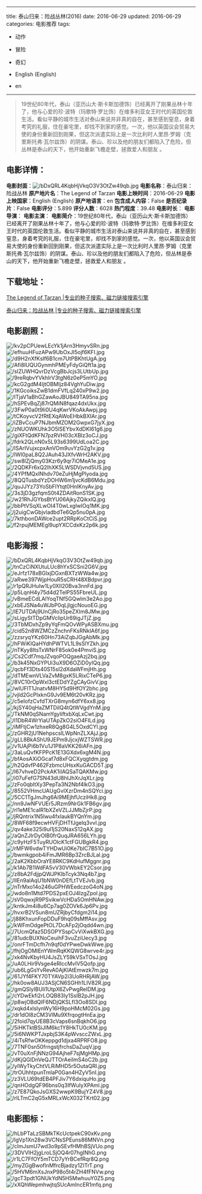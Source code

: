 
---
title: 泰山归来：险战丛林(2016)
date: 2016-06-29
updated: 2016-06-29
categories: 电影推荐
tags:
- 动作
- 冒险
- 奇幻

- English (English)
- en
---


> 19世纪80年代，泰山（亚历山大·斯卡斯加德饰）已经离开了刚果丛林十年了，他与心爱的珍·波特（玛歌特·罗比饰）在维多利亚女王时代的英国伦敦生活。看似平静的城市生活对泰山来说并非真的自在，甚至感到窒息，身着考究的礼服，住在豪宅里，却找不到家的感觉。一次，他以英国议会贸易大使的身份重新回到刚果，但这次派遣实际上是一次比利时人里昂·罗姆（克里斯托弗·瓦尔兹饰）的阴谋。泰山、珍以及他的朋友们都陷入了危险，但丛林是泰山的天下，他开始重新飞檐走壁，拯救爱人和朋友 。

## **电影详情**：

**电影封面**：<img src="https://image.tmdb.org/t/p/w200/bDxQRL4KqbHjVkqO3V3OtZw49qb.jpg" alt="/bDxQRL4KqbHjVkqO3V3OtZw49qb.jpg" title="/bDxQRL4KqbHjVkqO3V3OtZw49qb.jpg">
**电影名称**：泰山归来：险战丛林
**原产地片名**：The Legend of Tarzan
**电影上映时间**：2016-06-29
**电影上映国家**：English (English)
**原产地语言**：en
**包含成人内容**：False
**是否纪录片**：False
**电影评分**：5.899
**评分人数**：6028
**热门程度**：39.48
**电影时长**：
**电影导演**：
**电影主演**：
**电影简介**：19世纪80年代，泰山（亚历山大·斯卡斯加德饰）已经离开了刚果丛林十年了，他与心爱的珍·波特（玛歌特·罗比饰）在维多利亚女王时代的英国伦敦生活。看似平静的城市生活对泰山来说并非真的自在，甚至感到窒息，身着考究的礼服，住在豪宅里，却找不到家的感觉。一次，他以英国议会贸易大使的身份重新回到刚果，但这次派遣实际上是一次比利时人里昂·罗姆（克里斯托弗·瓦尔兹饰）的阴谋。泰山、珍以及他的朋友们都陷入了危险，但丛林是泰山的天下，他开始重新飞檐走壁，拯救爱人和朋友 。

## **下载地址**：
[The Legend of Tarzan |专业的种子搜索、磁力链接搜索引擎](https://movie.amd794.com:2083/?search=The%20Legend%20of%20Tarzan&ordering=&mode=match_phrase&page_size=10&page=1)

[泰山归来：险战丛林 |专业的种子搜索、磁力链接搜索引擎](https://movie.amd794.com:2083/?search=%E6%B3%B0%E5%B1%B1%E5%BD%92%E6%9D%A5%EF%BC%9A%E9%99%A9%E6%88%98%E4%B8%9B%E6%9E%97&ordering=&mode=match_phrase&page_size=10&page=1)
 

## **电影剧照**：
<img src="https://image.tmdb.org/t/p/original/kv2pCPUewLEcYk1jArn3HmyvSRn.jpg" alt="/kv2pCPUewLEcYk1jArn3HmyvSRn.jpg" title="/kv2pCPUewLEcYk1jArn3HmyvSRn.jpg"><img src="https://image.tmdb.org/t/p/original/efhuuHFuzAPw9UbOxJI5ojf6KFI.jpg" alt="/efhuuHFuzAPw9UbOxJI5ojf6KFI.jpg" title="/efhuuHFuzAPw9UbOxJI5ojf6KFI.jpg"><img src="https://image.tmdb.org/t/p/original/d9H2nXfKslf6B1cm7UtPBKhtUgA.jpg" alt="/d9H2nXfKslf6B1cm7UtPBKhtUgA.jpg" title="/d9H2nXfKslf6B1cm7UtPBKhtUgA.jpg"><img src="https://image.tmdb.org/t/p/original/Afi8IUQUGynmhPMEyFdyGiQft1a.jpg" alt="/Afi8IUQUGynmhPMEyFdyGiQft1a.jpg" title="/Afi8IUQUGynmhPMEyFdyGiQft1a.jpg"><img src="https://image.tmdb.org/t/p/original/sIZUWHQvrDzVcgBbJcjs3LUtbUp.jpg" alt="/sIZUWHQvrDzVcgBbJcjs3LUtbUp.jpg" title="/sIZUWHQvrDzVcgBbJcjs3LUtbUp.jpg"><img src="https://image.tmdb.org/t/p/original/9reRqbvYVkhlrV3tgN6z0eP5mYO.jpg" alt="/9reRqbvYVkhlrV3tgN6z0eP5mYO.jpg" title="/9reRqbvYVkhlrV3tgN6z0eP5mYO.jpg"><img src="https://image.tmdb.org/t/p/original/kcG2gdM4IjtOBMljz84VghYuDiw.jpg" alt="/kcG2gdM4IjtOBMljz84VghYuDiw.jpg" title="/kcG2gdM4IjtOBMljz84VghYuDiw.jpg"><img src="https://image.tmdb.org/t/p/original/1KGcoiksZwB1dmFVfLq240xP9w2.jpg" alt="/1KGcoiksZwB1dmFVfLq240xP9w2.jpg" title="/1KGcoiksZwB1dmFVfLq240xP9w2.jpg"><img src="https://image.tmdb.org/t/p/original/lTjaV1aBhGZawAoJBU849TA95na.jpg" alt="/lTjaV1aBhGZawAoJBU849TA95na.jpg" title="/lTjaV1aBhGZawAoJBU849TA95na.jpg"><img src="https://image.tmdb.org/t/p/original/hSPEvBqZj87rQMiN8fqaz4dxUkx.jpg" alt="/hSPEvBqZj87rQMiN8fqaz4dxUkx.jpg" title="/hSPEvBqZj87rQMiN8fqaz4dxUkx.jpg"><img src="https://image.tmdb.org/t/p/original/3FwP0a0t9Ii0U4qKwrVKoAkAwpj.jpg" alt="/3FwP0a0t9Ii0U4qKwrVKoAkAwpj.jpg" title="/3FwP0a0t9Ii0U4qKwrVKoAkAwpj.jpg"><img src="https://image.tmdb.org/t/p/original/tCKoyvcV2fRtEXqAWoEHbkBXIAr.jpg" alt="/tCKoyvcV2fRtEXqAWoEHbkBXIAr.jpg" title="/tCKoyvcV2fRtEXqAWoEHbkBXIAr.jpg"><img src="https://image.tmdb.org/t/p/original/iZBvCcuP7NJbmMZOM2GwpxG7jyX.jpg" alt="/iZBvCcuP7NJbmMZOM2GwpxG7jyX.jpg" title="/iZBvCcuP7NJbmMZOM2GwpxG7jyX.jpg"><img src="https://image.tmdb.org/t/p/original/zNUOWKUhk3O5lSEYbvXdDKI61g6.jpg" alt="/zNUOWKUhk3O5lSEYbvXdDKI61g6.jpg" title="/zNUOWKUhk3O5lSEYbvXdDKI61g6.jpg"><img src="https://image.tmdb.org/t/p/original/giXFtQdKFN7pzRVH03cXBlz3oCJ.jpg" alt="/giXFtQdKFN7pzRVH03cXBlz3oCJ.jpg" title="/giXFtQdKFN7pzRVH03cXBlz3oCJ.jpg"><img src="https://image.tmdb.org/t/p/original/fdrk2QLnN0x5L93s6399UdLoa2C.jpg" alt="/fdrk2QLnN0x5L93s6399UdLoa2C.jpg" title="/fdrk2QLnN0x5L93s6399UdLoa2C.jpg"><img src="https://image.tmdb.org/t/p/original/lSArIVujxcpxAnVOm9uvYzG2g1v.jpg" alt="/lSArIVujxcpxAnVOm9uvYzG2g1v.jpg" title="/lSArIVujxcpxAnVOm9uvYzG2g1v.jpg"><img src="https://image.tmdb.org/t/p/original/lWI0paL8Q2JAuh43JXfvWrH2AKV.jpg" alt="/lWI0paL8Q2JAuh43JXfvWrH2AKV.jpg" title="/lWI0paL8Q2JAuh43JXfvWrH2AKV.jpg"><img src="https://image.tmdb.org/t/p/original/sw8lZjQmy03Kzr6y9qr7iOMeA1e.jpg" alt="/sw8lZjQmy03Kzr6y9qr7iOMeA1e.jpg" title="/sw8lZjQmy03Kzr6y9qr7iOMeA1e.jpg"><img src="https://image.tmdb.org/t/p/original/2QDKFr6xQ2IhXK5LWSDVjvnd5US.jpg" alt="/2QDKFr6xQ2IhXK5LWSDVjvnd5US.jpg" title="/2QDKFr6xQ2IhXK5LWSDVjvnd5US.jpg"><img src="https://image.tmdb.org/t/p/original/4YPfMQxlNhdv70eZuHjMgPlyoda.jpg" alt="/4YPfMQxlNhdv70eZuHjMgPlyoda.jpg" title="/4YPfMQxlNhdv70eZuHjMgPlyoda.jpg"><img src="https://image.tmdb.org/t/p/original/8QQTusbdYzDOHW6m1jvcKdB6Mdu.jpg" alt="/8QQTusbdYzDOHW6m1jvcKdB6Mdu.jpg" title="/8QQTusbdYzDOHW6m1jvcKdB6Mdu.jpg"><img src="https://image.tmdb.org/t/p/original/quJJYz73YoSbFlYtqt0HnIKnyAv.jpg" alt="/quJJYz73YoSbFlYtqt0HnIKnyAv.jpg" title="/quJJYz73YoSbFlYtqt0HnIKnyAv.jpg"><img src="https://image.tmdb.org/t/p/original/3s3jD3gzfqmS0t4ZDAitRonS1SK.jpg" alt="/3s3jD3gzfqmS0t4ZDAitRonS1SK.jpg" title="/3s3jD3gzfqmS0t4ZDAitRonS1SK.jpg"><img src="https://image.tmdb.org/t/p/original/w21RhJGYbsBtYU06AjkyZQikxlQ.jpg" alt="/w21RhJGYbsBtYU06AjkyZQikxlQ.jpg" title="/w21RhJGYbsBtYU06AjkyZQikxlQ.jpg"><img src="https://image.tmdb.org/t/p/original/bbPtVSqXLwOI4T0wLxglwlOq1MK.jpg" alt="/bbPtVSqXLwOI4T0wLxglwlOq1MK.jpg" title="/bbPtVSqXLwOI4T0wLxglwlOq1MK.jpg"><img src="https://image.tmdb.org/t/p/original/j2uigCwGbjvladbdTe6Qp5nu0pA.jpg" alt="/j2uigCwGbjvladbdTe6Qp5nu0pA.jpg" title="/j2uigCwGbjvladbdTe6Qp5nu0pA.jpg"><img src="https://image.tmdb.org/t/p/original/7kthbonDAWce2upt2RRpKoCtCiS.jpg" alt="/7kthbonDAWce2upt2RRpKoCtCiS.jpg" title="/7kthbonDAWce2upt2RRpKoCtCiS.jpg"><img src="https://image.tmdb.org/t/p/original/f2rpujMEMEgl9upYXCCdxKz2p6k.jpg" alt="/f2rpujMEMEgl9upYXCCdxKz2p6k.jpg" title="/f2rpujMEMEgl9upYXCCdxKz2p6k.jpg">

## **电影海报**：
<img src="https://image.tmdb.org/t/p/original/bDxQRL4KqbHjVkqO3V3OtZw49qb.jpg" alt="/bDxQRL4KqbHjVkqO3V3OtZw49qb.jpg" title="/bDxQRL4KqbHjVkqO3V3OtZw49qb.jpg"><img src="https://image.tmdb.org/t/p/original/tnCzCiNXUtuLUc8hYxSCSni2G6V.jpg" alt="/tnCzCiNXUtuLUc8hYxSCSni2G6V.jpg" title="/tnCzCiNXUtuLUc8hYxSCSni2G6V.jpg"><img src="https://image.tmdb.org/t/p/original/eJrfz178xBGlxjDGxnBXTzWWa4w.jpg" alt="/eJrfz178xBGlxjDGxnBXTzWWa4w.jpg" title="/eJrfz178xBGlxjDGxnBXTzWWa4w.jpg"><img src="https://image.tmdb.org/t/p/original/aRwe397WjpHouR5sCRH48XBdpvr.jpg" alt="/aRwe397WjpHouR5sCRH48XBdpvr.jpg" title="/aRwe397WjpHouR5sCRH48XBdpvr.jpg"><img src="https://image.tmdb.org/t/p/original/r1pQRJHuIw1Ly0XIl20Bva3nnFd.jpg" alt="/r1pQRJHuIw1Ly0XIl20Bva3nnFd.jpg" title="/r1pQRJHuIw1Ly0XIl20Bva3nnFd.jpg"><img src="https://image.tmdb.org/t/p/original/p5LqnH4y75d4d2TelPS55FbreUL.jpg" alt="/p5LqnH4y75d4d2TelPS55FbreUL.jpg" title="/p5LqnH4y75d4d2TelPS55FbreUL.jpg"><img src="https://image.tmdb.org/t/p/original/vBmeECdLAlYoqTNf5GQwlm3e2Ao.jpg" alt="/vBmeECdLAlYoqTNf5GQwlm3e2Ao.jpg" title="/vBmeECdLAlYoqTNf5GQwlm3e2Ao.jpg"><img src="https://image.tmdb.org/t/p/original/xbEJSNa4uWJbP0qLjlgjcNouoEG.jpg" alt="/xbEJSNa4uWJbP0qLjlgjcNouoEG.jpg" title="/xbEJSNa4uWJbP0qLjlgjcNouoEG.jpg"><img src="https://image.tmdb.org/t/p/original/lE7UTDAj9UnCjRo35peZXIm8JMw.jpg" alt="/lE7UTDAj9UnCjRo35peZXIm8JMw.jpg" title="/lE7UTDAj9UnCjRo35peZXIm8JMw.jpg"><img src="https://image.tmdb.org/t/p/original/sLigyStTDpGMVclipUr69igJTjZ.jpg" alt="/sLigyStTDpGMVclipUr69igJTjZ.jpg" title="/sLigyStTDpGMVclipUr69igJTjZ.jpg"><img src="https://image.tmdb.org/t/p/original/3TbMDxhZp9yYqFmQOvWPyASBXmu.jpg" alt="/3TbMDxhZp9yYqFmQOvWPyASBXmu.jpg" title="/3TbMDxhZp9yYqFmQOvWPyASBXmu.jpg"><img src="https://image.tmdb.org/t/p/original/cid52n8WZMCzZnchnFKsRNklA6f.jpg" alt="/cid52n8WZMCzZnchnFKsRNklA6f.jpg" title="/cid52n8WZMCzZnchnFKsRNklA6f.jpg"><img src="https://image.tmdb.org/t/p/original/zzsryqYKz60Hn73AiZqbJGgAbMk.jpg" alt="/zzsryqYKz60Hn73AiZqbJGgAbMk.jpg" title="/zzsryqYKz60Hn73AiZqbJGgAbMk.jpg"><img src="https://image.tmdb.org/t/p/original/hFWiKlQaHYdhPWTVL1L9sSlYZkh.jpg" alt="/hFWiKlQaHYdhPWTVL1L9sSlYZkh.jpg" title="/hFWiKlQaHYdhPWTVL1L9sSlYZkh.jpg"><img src="https://image.tmdb.org/t/p/original/nTKyy8ItsTxWNrF85ok0e4PmviS.jpg" alt="/nTKyy8ItsTxWNrF85ok0e4PmviS.jpg" title="/nTKyy8ItsTxWNrF85ok0e4PmviS.jpg"><img src="https://image.tmdb.org/t/p/original/Cs2Cdf7mqJZvqoPOQgaeAzj2bq.jpg" alt="/Cs2Cdf7mqJZvqoPOQgaeAzj2bq.jpg" title="/Cs2Cdf7mqJZvqoPOQgaeAzj2bq.jpg"><img src="https://image.tmdb.org/t/p/original/b3k45NxGYPUi3uX9D6OZiD0yIQq.jpg" alt="/b3k45NxGYPUi3uX9D6OZiD0yIQq.jpg" title="/b3k45NxGYPUi3uX9D6OZiD0yIQq.jpg"><img src="https://image.tmdb.org/t/p/original/qcbFf3Dts40S15sI2dXdaWFmjHh.jpg" alt="/qcbFf3Dts40S15sI2dXdaWFmjHh.jpg" title="/qcbFf3Dts40S15sI2dXdaWFmjHh.jpg"><img src="https://image.tmdb.org/t/p/original/dTMEwnVLVaZvM8gxK5LRixCTeP6.jpg" alt="/dTMEwnVLVaZvM8gxK5LRixCTeP6.jpg" title="/dTMEwnVLVaZvM8gxK5LRixCTeP6.jpg"><img src="https://image.tmdb.org/t/p/original/8VC10rOpWxl3ctEDdYZgCAyGivV.jpg" alt="/8VC10rOpWxl3ctEDdYZgCAyGivV.jpg" title="/8VC10rOpWxl3ctEDdYZgCAyGivV.jpg"><img src="https://image.tmdb.org/t/p/original/wIUFlT1JnatvM8HY5d9HfOY2bhc.jpg" alt="/wIUFlT1JnatvM8HY5d9HfOY2bhc.jpg" title="/wIUFlT1JnatvM8HY5d9HfOY2bhc.jpg"><img src="https://image.tmdb.org/t/p/original/vjld2GcPIxknG9Jv9EM6t20vKRz.jpg" alt="/vjld2GcPIxknG9Jv9EM6t20vKRz.jpg" title="/vjld2GcPIxknG9Jv9EM6t20vKRz.jpg"><img src="https://image.tmdb.org/t/p/original/c5eIofzCvfdTXrG8myn6dfY6xx8.jpg" alt="/c5eIofzCvfdTXrG8myn6dfY6xx8.jpg" title="/c5eIofzCvfdTXrG8myn6dfY6xx8.jpg"><img src="https://image.tmdb.org/t/p/original/kjSY40qHaZMTDiIQ4tQtWVgdYnM.jpg" alt="/kjSY40qHaZMTDiIQ4tQtWVgdYnM.jpg" title="/kjSY40qHaZMTDiIQ4tQtWVgdYnM.jpg"><img src="https://image.tmdb.org/t/p/original/TkNM0qSNamYgyliftxbXqLxCwt.jpg" alt="/TkNM0qSNamYgyliftxbXqLxCwt.jpg" title="/TkNM0qSNamYgyliftxbXqLxCwt.jpg"><img src="https://image.tmdb.org/t/p/original/l1DbR4WrYiaUTApZkO2siO4FILd.jpg" alt="/l1DbR4WrYiaUTApZkO2siO4FILd.jpg" title="/l1DbR4WrYiaUTApZkO2siO4FILd.jpg"><img src="https://image.tmdb.org/t/p/original/iMFtjCw1zhxeR8Qg8G4L5OxdCYI.jpg" alt="/iMFtjCw1zhxeR8Qg8G4L5OxdCYI.jpg" title="/iMFtjCw1zhxeR8Qg8G4L5OxdCYI.jpg"><img src="https://image.tmdb.org/t/p/original/zGHR2jU1NehpscslLWpNnZLXAjJ.jpg" alt="/zGHR2jU1NehpscslLWpNnZLXAjJ.jpg" title="/zGHR2jU1NehpscslLWpNnZLXAjJ.jpg"><img src="https://image.tmdb.org/t/p/original/gLL8BkAShU9JEPm9JjcxjWZTSWR.jpg" alt="/gLL8BkAShU9JEPm9JjcxjWZTSWR.jpg" title="/gLL8BkAShU9JEPm9JjcxjWZTSWR.jpg"><img src="https://image.tmdb.org/t/p/original/v1UAjPi6b1Vu1J1P8aVKK26iAFn.jpg" alt="/v1UAjPi6b1Vu1J1P8aVKK26iAFn.jpg" title="/v1UAjPi6b1Vu1J1P8aVKK26iAFn.jpg"><img src="https://image.tmdb.org/t/p/original/3aLuQvfKFPPcK1E13GXdx6xgM4N.jpg" alt="/3aLuQvfKFPPcK1E13GXdx6xgM4N.jpg" title="/3aLuQvfKFPPcK1E13GXdx6xgM4N.jpg"><img src="https://image.tmdb.org/t/p/original/bfAosAXiOGcaf7d8xFQCXyqgtdm.jpg" alt="/bfAosAXiOGcaf7d8xFQCXyqgtdm.jpg" title="/bfAosAXiOGcaf7d8xFQCXyqgtdm.jpg"><img src="https://image.tmdb.org/t/p/original/h2QdvfP462FzbmcUHsxKuGACD5T.jpg" alt="/h2QdvfP462FzbmcUHsxKuGACD5T.jpg" title="/h2QdvfP462FzbmcUHsxKuGACD5T.jpg"><img src="https://image.tmdb.org/t/p/original/l67vhveD2PckAK1iIAQSaTQAKMw.jpg" alt="/l67vhveD2PckAK1iIAQSaTQAKMw.jpg" title="/l67vhveD2PckAK1iIAQSaTQAKMw.jpg"><img src="https://image.tmdb.org/t/p/original/i07uFefG7SN43dU8hIJhXrJqXLr.jpg" alt="/i07uFefG7SN43dU8hIJhXrJqXLr.jpg" title="/i07uFefG7SN43dU8hIJhXrJqXLr.jpg"><img src="https://image.tmdb.org/t/p/original/zFo0qbltXy3PepTa3N2Nbf4lkO3.jpg" alt="/zFo0qbltXy3PepTa3N2Nbf4lkO3.jpg" title="/zFo0qbltXy3PepTa3N2Nbf4lkO3.jpg"><img src="https://image.tmdb.org/t/p/original/8552VHmcUAUgGvIXzrDm4nSQYci.jpg" alt="/8552VHmcUAUgGvIXzrDm4nSQYci.jpg" title="/8552VHmcUAUgGvIXzrDm4nSQYci.jpg"><img src="https://image.tmdb.org/t/p/original/5CC1TgJmJhg6Ai9MEjhfUcziHk8.jpg" alt="/5CC1TgJmJhg6Ai9MEjhfUcziHk8.jpg" title="/5CC1TgJmJhg6Ai9MEjhfUcziHk8.jpg"><img src="https://image.tmdb.org/t/p/original/nn9JwNFVUEr5JRzm9NrGk1FB6gv.jpg" alt="/nn9JwNFVUEr5JRzm9NrGk1FB6gv.jpg" title="/nn9JwNFVUEr5JRzm9NrGk1FB6gv.jpg"><img src="https://image.tmdb.org/t/p/original/rl1eME1caIR1bXZeVZLJJMbZjrP.jpg" alt="/rl1eME1caIR1bXZeVZLJJMbZjrP.jpg" title="/rl1eME1caIR1bXZeVZLJJMbZjrP.jpg"><img src="https://image.tmdb.org/t/p/original/jRQntrix1N5lwu4fxlaukBYQnYm.jpg" alt="/jRQntrix1N5lwu4fxlaukBYQnYm.jpg" title="/jRQntrix1N5lwu4fxlaukBYQnYm.jpg"><img src="https://image.tmdb.org/t/p/original/8WF68f9ecwHVFjDHTfJgelq3vvI.jpg" alt="/8WF68f9ecwHVFjDHTfJgelq3vvI.jpg" title="/8WF68f9ecwHVFjDHTfJgelq3vvI.jpg"><img src="https://image.tmdb.org/t/p/original/qv4ake325i9ul1jS20NaxS12qAX.jpg" alt="/qv4ake325i9ul1jS20NaxS12qAX.jpg" title="/qv4ake325i9ul1jS20NaxS12qAX.jpg"><img src="https://image.tmdb.org/t/p/original/aQnZJIrDyOIB0frQuqJRA656LYh.jpg" alt="/aQnZJIrDyOIB0frQuqJRA656LYh.jpg" title="/aQnZJIrDyOIB0frQuqJRA656LYh.jpg"><img src="https://image.tmdb.org/t/p/original/c9yHzF5TuyRUOlcK1ctFGUBgkR4.jpg" alt="/c9yHzF5TuyRUOlcK1ctFGUBgkR4.jpg" title="/c9yHzF5TuyRUOlcK1ctFGUBgkR4.jpg"><img src="https://image.tmdb.org/t/p/original/rMFW6vdwTYHDwUi0Ke7bIC7B51O.jpg" alt="/rMFW6vdwTYHDwUi0Ke7bIC7B51O.jpg" title="/rMFW6vdwTYHDwUi0Ke7bIC7B51O.jpg"><img src="https://image.tmdb.org/t/p/original/bwmkgpob4iFmJMR6Bp3ZrcBJLal.jpg" alt="/bwmkgpob4iFmJMR6Bp3ZrcBJLal.jpg" title="/bwmkgpob4iFmJMR6Bp3ZrcBJLal.jpg"><img src="https://image.tmdb.org/t/p/original/2aK2KbbOraYE8RKC9KdHufMggnr.jpg" alt="/2aK2KbbOraYE8RKC9KdHufMggnr.jpg" title="/2aK2KbbOraYE8RKC9KdHufMggnr.jpg"><img src="https://image.tmdb.org/t/p/original/k1Ab7B1WdFA5vV30VWbkEY2Csor.jpg" alt="/k1Ab7B1WdFA5vV30VWbkEY2Csor.jpg" title="/k1Ab7B1WdFA5vV30VWbkEY2Csor.jpg"><img src="https://image.tmdb.org/t/p/original/z8bA2FdjjpQWJPKIbTcyk3Nq4b7.jpg" alt="/z8bA2FdjjpQWJPKIbTcyk3Nq4b7.jpg" title="/z8bA2FdjjpQWJPKIbTcyk3Nq4b7.jpg"><img src="https://image.tmdb.org/t/p/original/llEn9alAqU1bNW0nDEfLtTVEJvb.jpg" alt="/llEn9alAqU1bNW0nDEfLtTVEJvb.jpg" title="/llEn9alAqU1bNW0nDEfLtTVEJvb.jpg"><img src="https://image.tmdb.org/t/p/original/nTrMxo14o246uGPHWEedczoG4oN.jpg" alt="/nTrMxo14o246uGPHWEedczoG4oN.jpg" title="/nTrMxo14o246uGPHWEedczoG4oN.jpg"><img src="https://image.tmdb.org/t/p/original/wdo8n1Mtd7PDS2pxEOJ4IzgZpol.jpg" alt="/wdo8n1Mtd7PDS2pxEOJ4IzgZpol.jpg" title="/wdo8n1Mtd7PDS2pxEOJ4IzgZpol.jpg"><img src="https://image.tmdb.org/t/p/original/sV0qwxjR9PSvikwVcHDa5OmHNAw.jpg" alt="/sV0qwxjR9PSvikwVcHDa5OmHNAw.jpg" title="/sV0qwxjR9PSvikwVcHDa5OmHNAw.jpg"><img src="https://image.tmdb.org/t/p/original/kntkJm4i8u6Cp7ag0ZOVk6Jp6Pv.jpg" alt="/kntkJm4i8u6Cp7ag0ZOVk6Jp6Pv.jpg" title="/kntkJm4i8u6Cp7ag0ZOVk6Jp6Pv.jpg"><img src="https://image.tmdb.org/t/p/original/hvxrB2VSun8mUZRjbyCfdgm2i14.jpg" alt="/hvxrB2VSun8mUZRjbyCfdgm2i14.jpg" title="/hvxrB2VSun8mUZRjbyCfdgm2i14.jpg"><img src="https://image.tmdb.org/t/p/original/j88KhxunFopDDuF9hq09sMffAsv.jpg" alt="/j88KhxunFopDDuF9hq09sMffAsv.jpg" title="/j88KhxunFopDDuF9hq09sMffAsv.jpg"><img src="https://image.tmdb.org/t/p/original/kWFmOdgePtOL7DcAFp2jOqdd4wn.jpg" alt="/kWFmOdgePtOL7DcAFp2jOqdd4wn.jpg" title="/kWFmOdgePtOL7DcAFp2jOqdd4wn.jpg"><img src="https://image.tmdb.org/t/p/original/7UcmQfaz5DSOPYSspCvViXwkBXG.jpg" alt="/7UcmQfaz5DSOPYSspCvViXwkBXG.jpg" title="/7UcmQfaz5DSOPYSspCvViXwkBXG.jpg"><img src="https://image.tmdb.org/t/p/original/81udcBUXNoCeuihF3vuZziUecy3.jpg" alt="/81udcBUXNoCeuihF3vuZziUecy3.jpg" title="/81udcBUXNoCeuihF3vuZziUecy3.jpg"><img src="https://image.tmdb.org/t/p/original/onrFTmDcfh7n9qf0dYPweDwkWwe.jpg" alt="/onrFTmDcfh7n9qf0dYPweDwkWwe.jpg" title="/onrFTmDcfh7n9qf0dYPweDwkWwe.jpg"><img src="https://image.tmdb.org/t/p/original/fhjOgOMlEnYWmRqKKQWG8wrve4r.jpg" alt="/fhjOgOMlEnYWmRqKKQWG8wrve4r.jpg" title="/fhjOgOMlEnYWmRqKKQWG8wrve4r.jpg"><img src="https://image.tmdb.org/t/p/original/xk4NvKbyHU4JsZLY59kVSxTOsJ.jpg" alt="/xk4NvKbyHU4JsZLY59kVSxTOsJ.jpg" title="/xk4NvKbyHU4JsZLY59kVSxTOsJ.jpg"><img src="https://image.tmdb.org/t/p/original/uA0LHir9Vsge4eRIccMvIV5Qofp.jpg" alt="/uA0LHir9Vsge4eRIccMvIV5Qofp.jpg" title="/uA0LHir9Vsge4eRIccMvIV5Qofp.jpg"><img src="https://image.tmdb.org/t/p/original/ub6LgGsYvRevA0AjKlAtEmwzk7m.jpg" alt="/ub6LgGsYvRevA0AjKlAtEmwzk7m.jpg" title="/ub6LgGsYvRevA0AjKlAtEmwzk7m.jpg"><img src="https://image.tmdb.org/t/p/original/61JYf4FKY70TYAVp2i3UoRHRjAW.jpg" alt="/61JYf4FKY70TYAVp2i3UoRHRjAW.jpg" title="/61JYf4FKY70TYAVp2i3UoRHRjAW.jpg"><img src="https://image.tmdb.org/t/p/original/hk0ow8AUJ3ASjCN6SGHh1LIV82R.jpg" alt="/hk0ow8AUJ3ASjCN6SGHh1LIV82R.jpg" title="/hk0ow8AUJ3ASjCN6SGHh1LIV82R.jpg"><img src="https://image.tmdb.org/t/p/original/gmQSlyIBUli1UtpX6ZvPwgReIDM.jpg" alt="/gmQSlyIBUli1UtpX6ZvPwgReIDM.jpg" title="/gmQSlyIBUli1UtpX6ZvPwgReIDM.jpg"><img src="https://image.tmdb.org/t/p/original/cYDwEkfi2rLOQB83ly1SsIB2pJH.jpg" alt="/cYDwEkfi2rLOQB83ly1SsIB2pJH.jpg" title="/cYDwEkfi2rLOQB83ly1SsIB2pJH.jpg"><img src="https://image.tmdb.org/t/p/original/p8wjOBdQIF6NDjQKSLfI3Oo8SDI.jpg" alt="/p8wjOBdQIF6NDjQKSLfI3Oo8SDI.jpg" title="/p8wjOBdQIF6NDjQKSLfI3Oo8SDI.jpg"><img src="https://image.tmdb.org/t/p/original/xqkd4xlsIynWy16H9poHMcM02Gs.jpg" alt="/xqkd4xlsIynWy16H9poHMcM02Gs.jpg" title="/xqkd4xlsIynWy16H9poHMcM02Gs.jpg"><img src="https://image.tmdb.org/t/p/original/dr1dOl8zCM3VlMu9XfrqogtHnEa.jpg" alt="/dr1dOl8zCM3VlMu9XfrqogtHnEa.jpg" title="/dr1dOl8zCM3VlMu9XfrqogtHnEa.jpg"><img src="https://image.tmdb.org/t/p/original/2foid7qyUE8B3cVaps6snBqkhO6.jpg" alt="/2foid7qyUE8B3cVaps6snBqkhO6.jpg" title="/2foid7qyUE8B3cVaps6snBqkhO6.jpg"><img src="https://image.tmdb.org/t/p/original/5iHKTktBSiJIM6kc1Y8HkTU0cKM.jpg" alt="/5iHKTktBSiJIM6kc1Y8HkTU0cKM.jpg" title="/5iHKTktBSiJIM6kc1Y8HkTU0cKM.jpg"><img src="https://image.tmdb.org/t/p/original/5i6NWKPTJxpbjS3K4pWvsccZWxL.jpg" alt="/5i6NWKPTJxpbjS3K4pWvsccZWxL.jpg" title="/5i6NWKPTJxpbjS3K4pWvsccZWxL.jpg"><img src="https://image.tmdb.org/t/p/original/4iTsRfwOKKeppgd1djxa4RPRFO8.jpg" alt="/4iTsRfwOKKeppgd1djxa4RPRFO8.jpg" title="/4iTsRfwOKKeppgd1djxa4RPRFO8.jpg"><img src="https://image.tmdb.org/t/p/original/7TNF0sn50frngstjfrchsDaZuqV.jpg" alt="/7TNF0sn50frngstjfrchsDaZuqV.jpg" title="/7TNF0sn50frngstjfrchsDaZuqV.jpg"><img src="https://image.tmdb.org/t/p/original/vT0uXnFjNNzG94AjheF7sjMgHMp.jpg" alt="/vT0uXnFjNNzG94AjheF7sjMgHMp.jpg" title="/vT0uXnFjNNzG94AjheF7sjMgHMp.jpg"><img src="https://image.tmdb.org/t/p/original/dKjQGlDnVeQJTTOrAeiImS4oC2b.jpg" alt="/dKjQGlDnVeQJTTOrAeiImS4oC2b.jpg" title="/dKjQGlDnVeQJTTOrAeiImS4oC2b.jpg"><img src="https://image.tmdb.org/t/p/original/yIWyTkyChtVLRiMHD5r5OutaQRl.jpg" alt="/yIWyTkyChtVLRiMHD5r5OutaQRl.jpg" title="/yIWyTkyChtVLRiMHD5r5OutaQRl.jpg"><img src="https://image.tmdb.org/t/p/original/trOUhhtpunTmlaP0Gan4HZyV5nI.jpg" alt="/trOUhhtpunTmlaP0Gan4HZyV5nI.jpg" title="/trOUhhtpunTmlaP0Gan4HZyV5nI.jpg"><img src="https://image.tmdb.org/t/p/original/z3VLU69tdEB4PFJiv7Y6dxiquHo.jpg" alt="/z3VLU69tdEB4PFJiv7Y6dxiquHo.jpg" title="/z3VLU69tdEB4PFJiv7Y6dxiquHo.jpg"><img src="https://image.tmdb.org/t/p/original/qnHOdgQF96bns0q3IfWuIyXPAml.jpg" alt="/qnHOdgQF96bns0q3IfWuIyXPAml.jpg" title="/qnHOdgQF96bns0q3IfWuIyXPAml.jpg"><img src="https://image.tmdb.org/t/p/original/z7E87QkoJsGXS2wwpK9BujYZ4V8.jpg" alt="/z7E87QkoJsGXS2wwpK9BujYZ4V8.jpg" title="/z7E87QkoJsGXS2wwpK9BujYZ4V8.jpg"><img src="https://image.tmdb.org/t/p/original/rlLTmC2qG5xMRLxWcX032TKrt02.jpg" alt="/rlLTmC2qG5xMRLxWcX032TKrt02.jpg" title="/rlLTmC2qG5xMRLxWcX032TKrt02.jpg">

## **电影图标**：
<img src="https://image.tmdb.org/t/p/original/hLbPTaLzSBMkTKcUctpekC90xKv.png" alt="/hLbPTaLzSBMkTKcUctpekC90xKv.png" title="/hLbPTaLzSBMkTKcUctpekC90xKv.png"><img src="https://image.tmdb.org/t/p/original/lgVp1Xn28w3VCNsSPEuns86MNVn.png" alt="/lgVp1Xn28w3VCNsSPEuns86MNVn.png" title="/lgVp1Xn28w3VCNsSPEuns86MNVn.png"><img src="https://image.tmdb.org/t/p/original/clmJsmU7wd3o9pSEvfHMhBSjVUo.png" alt="/clmJsmU7wd3o9pSEvfHMhBSjVUo.png" title="/clmJsmU7wd3o9pSEvfHMhBSjVUo.png"><img src="https://image.tmdb.org/t/p/original/3DVVlH2jgLroLSjOQ4r07hgINhG.png" alt="/3DVVlH2jgLroLSjOQ4r07hgINhG.png" title="/3DVVlH2jgLroLSjOQ4r07hgINhG.png"><img src="https://image.tmdb.org/t/p/original/r1LC7FfOY5mTCD7yYrBCefRqr8Q.png" alt="/r1LC7FfOY5mTCD7yYrBCefRqr8Q.png" title="/r1LC7FfOY5mTCD7yYrBCefRqr8Q.png"><img src="https://image.tmdb.org/t/p/original/myZGgBwoflnMfrcBjadzy1ZITrT.png" alt="/myZGgBwoflnMfrcBjadzy1ZITrT.png" title="/myZGgBwoflnMfrcBjadzy1ZITrT.png"><img src="https://image.tmdb.org/t/p/original/5HVM6mXsJnxP98o5t4rZH4fFNVw.png" alt="/5HVM6mXsJnxP98o5t4rZH4fFNVw.png" title="/5HVM6mXsJnxP98o5t4rZH4fFNVw.png"><img src="https://image.tmdb.org/t/p/original/gcT3pdt1GNUkYdN5H5MwhuuY0Z5.png" alt="/gcT3pdt1GNUkYdN5H5MwhuuY0Z5.png" title="/gcT3pdt1GNUkYdN5H5MwhuuY0Z5.png"><img src="https://image.tmdb.org/t/p/original/xXQhWepmhwjtqSUcAmIncER1mfq.png" alt="/xXQhWepmhwjtqSUcAmIncER1mfq.png" title="/xXQhWepmhwjtqSUcAmIncER1mfq.png">
